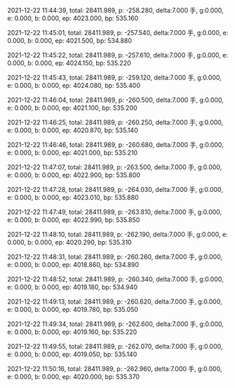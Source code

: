 2021-12-22 11:44:39, total: 28411.989, p: -258.280, delta:7.000 手, g:0.000, e: 0.000, b: 0.000, ep: 4023.000, bp: 535.160

2021-12-22 11:45:01, total: 28411.989, p: -257.540, delta:7.000 手, g:0.000, e: 0.000, b: 0.000, ep: 4021.500, bp: 534.880

2021-12-22 11:45:22, total: 28411.989, p: -257.610, delta:7.000 手, g:0.000, e: 0.000, b: 0.000, ep: 4024.150, bp: 535.220

2021-12-22 11:45:43, total: 28411.989, p: -259.120, delta:7.000 手, g:0.000, e: 0.000, b: 0.000, ep: 4024.080, bp: 535.400

2021-12-22 11:46:04, total: 28411.989, p: -260.500, delta:7.000 手, g:0.000, e: 0.000, b: 0.000, ep: 4021.100, bp: 535.200

2021-12-22 11:46:25, total: 28411.989, p: -260.250, delta:7.000 手, g:0.000, e: 0.000, b: 0.000, ep: 4020.870, bp: 535.140

2021-12-22 11:46:46, total: 28411.989, p: -260.680, delta:7.000 手, g:0.000, e: 0.000, b: 0.000, ep: 4021.000, bp: 535.210

2021-12-22 11:47:07, total: 28411.989, p: -263.500, delta:7.000 手, g:0.000, e: 0.000, b: 0.000, ep: 4022.900, bp: 535.800

2021-12-22 11:47:28, total: 28411.989, p: -264.030, delta:7.000 手, g:0.000, e: 0.000, b: 0.000, ep: 4023.010, bp: 535.880

2021-12-22 11:47:49, total: 28411.989, p: -263.810, delta:7.000 手, g:0.000, e: 0.000, b: 0.000, ep: 4022.990, bp: 535.850

2021-12-22 11:48:10, total: 28411.989, p: -262.190, delta:7.000 手, g:0.000, e: 0.000, b: 0.000, ep: 4020.290, bp: 535.310

2021-12-22 11:48:31, total: 28411.989, p: -260.260, delta:7.000 手, g:0.000, e: 0.000, b: 0.000, ep: 4018.860, bp: 534.890

2021-12-22 11:48:52, total: 28411.989, p: -260.340, delta:7.000 手, g:0.000, e: 0.000, b: 0.000, ep: 4019.180, bp: 534.940

2021-12-22 11:49:13, total: 28411.989, p: -260.620, delta:7.000 手, g:0.000, e: 0.000, b: 0.000, ep: 4019.780, bp: 535.050

2021-12-22 11:49:34, total: 28411.989, p: -262.600, delta:7.000 手, g:0.000, e: 0.000, b: 0.000, ep: 4019.160, bp: 535.220

2021-12-22 11:49:55, total: 28411.989, p: -262.070, delta:7.000 手, g:0.000, e: 0.000, b: 0.000, ep: 4019.050, bp: 535.140

2021-12-22 11:50:16, total: 28411.989, p: -262.960, delta:7.000 手, g:0.000, e: 0.000, b: 0.000, ep: 4020.000, bp: 535.370